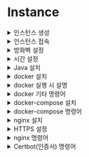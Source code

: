 # Instance

<details>
    <summary>인스턴스 생성</summary>

1. [리소스 실행] VM 인스턴스 생성 클릭
![Alt text](image/1.png)

<br/>

2. [이미지 및 구성] 이미지 변경 클릭
![Alt text](image/2.png)

<br/>

3. [이미지 선택] 서버 운영체제 고른 후 이미지 선택
![Alt text](image/3.png)

<br/>

4. [SSH키 추가] 서버에 접속할때 사용하기 위한 키 다운로드 (다시 발급받을 수 없으므로 파일을 관리해야함.)
![Alt text](image/4.png)

<br/>

5. [생성] 인스턴스 생성
![Alt text](image/5.png)

<br/>

6. [인스턴스] 기다리면 초록색으로 변경되고 구성이 완료됨.
![Alt text](image/6.png)

</details>

<details>
    <summary>인스턴스 접속</summary>

1. [모바엑스텀 설치](https://mobaxterm.mobatek.net/)
2. [세션] 새로운 세션 만들기 위해 세션 클릭
![Alt text](image2/1.png)

<br/>

3. [SSH] Remote host : 인스턴스 공용 IPv4 주소를 넣어주고, 인스턴스 생성하며 발급 받은 키 파일을 등록.
![Alt text](image2/2.png)

<br/>

4. [접속] 기본 로그인은 ubuntu. 
![Alt text](image2/3.png)

</details>

<details>
    <summary>방화벽 설정</summary>

1. 먼저 ubuntu에서 업데이트를 해줌.
    ```ubuntu
    sudo apt update
    ```

<br/>

2. ubuntu에서 특정 포트 방화벽 해제
    ```ubuntu
    ## firewall을 이용한 포트 열기
    # firewall 설치
    sudo apt install firewalld

    # 특정 포트 열기 규칙 추가
    sudo firewall-cmd --permanent --zone=public --add-port=80/tcp

    # 추가한 규칙 적용 하는 초기화
    sudo firewall-cmd --reload


    ## iptables를 이용한 포트 열기
    # 특정 포트 규칙 추가
    sudo iptables -I INPUT -p tcp -m tcp --dport 8080 -j ACCEPT

    # 특정 포트 규칙 삭제
    sudo iptables -D INPUT -p tcp -m tcp --dport 8080 -j ACCEPT

    # 특정 IP로만 특정 포트 규칙 추가
    sudo iptables -I INPUT -p tcp -s 123.123.123.123 --dport 8009 -j ACCEPT

    # 위의 규칙 삭제
    iptables -D INPUT -p tcp -s 123.123.123.123 --dport 8009 -j ACCEPT

    # 변경 사항 저장
    sudo netfilter-persistent save

    # 추가한 규칙 초기화
    sudo iptables -F

    ```

<br/>

3. 서브넷 방화벽 해제를 위해 서브넷 접속
![Alt text](image3/1.png)

<br/>

4. 보안 목록 선택
![Alt text](image3/2.png)

<br/>

4. 신규 규칙 추가
![Alt text](image3/3.png)

<br/>

5. 서버간 라우팅 허용 규칙 추가
![Alt text](image3/4.png)

</details>

<details>
    <summary>시간 설정</summary>

```ubuntu
sudo timedatectl set-timezone Asia/Seoul
```
</details>

<details>
    <summary>Java 설치</summary>

```ubuntu
# 운영체제에 기본으로 있는 jdk 설치, 또는 원하는 버전 설치 #
sudo apt install default-jdk
sudo apt-get install openjdk-11-jdk

# 설치 확인 #
java -version
javac -version

# 환경 변수 설정 #
sudo vim /etc/profile

# 맨 아래에 추가
...
export JAVA_HOME=/usr/lib/jvm/java-11-openjdk-amd64      // 본인의 자바 설치 경로
export PATH=$JAVA_HOME/bin:$PATH
export CLASSPATH=$CLASSPATH:$JAVA_HOME/jre/lib/ext:$JAVA_HOME/lib/tools.jar
...

#확인
source /etc/profile
echo $JAVA_HOME
```

</details>

<details>
    <summary>docker 설치</summary>

```ubuntu
# docker 설치
sudo apt-get install docker.io -y

# docker 실행
sudo service docker start

# 파일의 권한을 666으로 변경하여 그룹 내 다른 사용자도 접근 가능하게 변경
sudo chmod 666 /var/run/docker.sock

# ubuntu 유저를 docker 그룹에 추가 후 재시작
sudo usermod -aG docker $USER
sudo service docker restart

# 버전 확인 
docker --version

# 현재 실행중인 도커 확인
docker ps

# 기존 docker 지우고 다시 설치
sudo apt-get remove docker docker-engine docker.io -y
```
</details>

<details>
    <summary>docker 실행 시 설명</summary>

```ubuntu
docker run --name jenkins-docker -d -p 8000:8080 -p 8888:50000 -v /home/jenkins:/var/jenkins_home -u root jenkins/jenkins:lts
```

- `d` : detached mode, 백그라운드에서 컨테이너가 실행되게 한다.

- `p`: 서버의 9090포트와 컨테이너 내부 8080포트를 연결한다.

- `v`: 서버의 `/home/jenkins`경로와 컨테이너 내부 `/var/jenkins_home`경로를 마운트한다.  이것을 하는 이유는, Jenkins 설치 시 ssh 키값 생성, 저장소 참조 등을 용이하게 하기 위함입니다.

- `-name`: 실행될 컨테이너의 이름을 jenkins-docker으로 설정한다.

- `u`: 실행할 사용자를 root으로 설정한다.

- 포트는 ec2 인스턴스의 8000, 8888번 포트를 도커 컨테이너의 8080, 50000번 포트에 대응시킨다.



</details>

<details>
    <summary>docker 기타 명령어</summary>

1. [주요 명령어](https://captcha.tistory.com/49)
2. [도커 삭제 명령어](https://www.lainyzine.com/ko/article/docker-rm-removing-docker-containers/)

</details>

<details>
    <summary>docker-compose 설치</summary>

```ubuntu
#설치
sudo curl -L https://github.com/docker/compose/releases/download/1.26.2/docker-compose-$(uname -s)-$(uname -m) -o /usr/local/bin/docker-compose

#권환
sudo chmod +x /usr/local/bin/docker-compose

#버전확인
docker-compose --version
```

</details>

<details>
    <summary>docker-compose 명령어</summary>

1. [주요 명령어](https://kimjingo.tistory.com/108)
2. [간단 문법](https://darrengwon.tistory.com/793)

</details>


<details>
    <summary>nginx 설치</summary>

```ubuntu
# 설치
sudo apt install nginx

# 실행
sudo systemctl start nginx

# 상태 보기
sudo systemctl status nginx

# 연결 상태를 보기 위한 툴 설치
sudo apt install net-tools
netstat - lntp

# 제거
sudo apt remove nginx
sudo apt purge nginx

# docker로 설치하기
docker pull nginx

# docker로 실행하기
docker run --name 원하는이름 -v docker와 공유하려는 폴더 경로:docker 안에서 공유하려는 폴더 경로
```
</details>

<details>
    <summary>HTTPS 설정</summary>

```ubuntu

# https 설정을 위한 툴 설치
sudo apt-get install letsencrypt -y

# nginx 중단
sudo service nginx stop

# certbot 발급을 위한 80, 443 방화벽 열기
# certbot 이메일 입력, 인증서 발급 동의, 이메일 수신은 미동의
sudo certbot certonly --standalone -d 도메인(example.com)

# https 파일 설정
sudo vim /etc/nginx/sites-available/default

...
# 기본
server {
        if ($host = 도메인) {
                return 301 https://$host$request_uri;
        } # managed by Certbot

        listen 80 default_server;
        listen [::]:80 default_server;

        server_name 도메인;
        return 404;
}

server {
  index index.html index.htm index.nginx-debian.html;
  server_name 도메인; # managed by Certbot

  location / {

    try_files $uri $uri/ @router;
        }

        location @router{
            rewrite ^(.+)$ /index.html last;
        }

        ssl_certificate /etc/letsencrypt/live/도메인/fullchain.pem; # managed by Certbot
        ssl_certificate_key /etc/letsencrypt/live/도메인/privkey.pem; # managed by Certbot
  listen 443 ssl; # managed by Certbot

}



## 이 밑으로는 내가 보기위한 예시임.
# 80포트 접근 시 443 포트로 리다이렉트
server {
    if ($host = beanzido.com) {
        return 301 https://$host$request_uri;
    } # managed by Certbot

    listen 80 ;
    listen [::]:80 ;
    server_name beanzido.com;
    return 404; # managed by Certbot
}

# domain을 두개 연결해서 사용하고 싶다면 똑같은걸 만들기만 하면 된다.
server {
    if ($host = k7a206.p.ssafy.io) {
        return 301 https://$host$request_uri;
    } # managed by Certbot

    listen 80 ;
    listen [::]:80 ;
    server_name k7a206.p.ssafy.io;
    return 404; # managed by Certbot
}

server {
  index index.html index.htm index.nginx-debian.html;
  server_name beanzido.com; # managed by Certbot
  root /home/ubuntu/compose/jenkins/workspace/release/frontend/build/;
  location / {
    root /home/ubuntu/compose/jenkins/workspace/release/frontend/build/;
    try_files $uri $uri/ @router;
 	}
  location /chat-server{
    proxy_pass http://13.125.39.100:8091;
    proxy_http_version 1.1;
    proxy_set_header Upgrade $http_upgrade;
    proxy_set_header Connection "Upgrade";
    proxy_set_header Host $host;
    proxy_set_header X-Forwarded-For $remote_addr;
    proxy_set_header X-Forwarded-Proto $scheme;		
 	}
  location /keyword-server{
    proxy_pass http://13.125.39.100:8092;
  }
 	location @router{
       	    rewrite ^(.+)$ /index.html last;
 	}
    
 	ssl_certificate /etc/letsencrypt/live/beanzido.com/fullchain.pem; # managed by Certbot
 	ssl_certificate_key /etc/letsencrypt/live/beanzido.com/privkey.pem; # managed by Certbot
  listen 443 ssl; # managed by Certbot
    
}

server {
  index index.html index.htm index.nginx-debian.html;
  server_name k7a206.p.ssafy.io; # managed by Certbot
  root /home/ubuntu/compose/jenkins/workspace/front/frontend/build/;
  location / {
    root /home/ubuntu/compose/jenkins/workspace/front/frontend/build/;
    try_files $uri $uri/ @router;
 	}
  location /chat-server{
    proxy_pass http://13.125.39.100:8061;
    proxy_http_version 1.1;
    proxy_set_header Upgrade $http_upgrade;
    proxy_set_header Connection "Upgrade";
    proxy_set_header Host $host;
    proxy_set_header X-Forwarded-For $remote_addr;
    proxy_set_header X-Forwarded-Proto $scheme;		
 	}
  location /keyword-server{
    proxy_pass http://13.125.39.100:8062;
  }
 	location @router{
       	    rewrite ^(.+)$ /index.html last;
 	}
    
 	ssl_certificate /etc/letsencrypt/live/k7a206.p.ssafy.io/fullchain.pem; # managed by Certbot
 	ssl_certificate_key /etc/letsencrypt/live/k7a206.p.ssafy.io/privkey.pem; # managed by Certbot
  listen 443 ssl; # managed by Certbot
    
    
}
...



# nginx 제대로 실행 되는지 테스트 확인  
sudo nginx -t

# nginx 재시작
sudo service nginx restart

```

</details>

<details>
    <summary>nginx 명령어</summary>

```ubuntu
# nginx 실행
service nginx start
sudo service nginx start
sudo systemctl start nginx

# nginx 재실행
service nginx restart
sudo service nginx restart
sudo systemctl restart nginx

# nginx 중단
service nginx stop
sudo service nginx stop
sudo systemctl stop nginx

# nginx 상태 보기
service nginx status
sudo service nginx status
ps -ef | grep nginx

```

</details>

<details>
    <summary>Certbot(인증서) 명령어</summary>

```ubuntu
# 인증서 해지 명령어
sudo certbot revoke --cert-name www.domain.com

# 인증서 삭제 명령어
sudo certbot delete --cert-name www.domain.com

# 인증서 발급 명령어 (서버 소유주 인증 방식)
sudo certbot --nginx -d www.domain.com

# 인증서 발급 명령어 (nginx 웹서버 인증 방식)
sudo certbot certonly --standalone -d www.domain.com

# 인증서 발급 명령어 (도메인 소유주 방식)
sudo certbot certonly --manual --preferred-challenges dns-01 --server https://acme-v02.api.letsencrypt.org/directory -d "*.domain.com"

# 인증서 갱신 명령어
sudo certbot renew

# nginx로 받은 인증서 갱신 명령어
sudo nginx -s stop
sudo certbot renew
sudo nginx

# 만료 이메일 업데이트 (1년마다 갱싱해야함)
certbot update_account --email yourname+1@example.com
```

</details>

